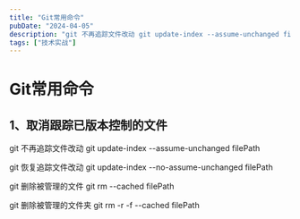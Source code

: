 ```yaml
---
title: "Git常用命令"
pubDate: "2024-04-05"
description: "git 不再追踪文件改动 git update-index --assume-unchanged filePath git 恢复追踪文件改动 git update-index --no-assume-unchanged filePath git 删除被管理的文件 git rm --cached fi..."
tags: ["技术实战"]
---
```


# Git常用命令

## 1、取消跟踪已版本控制的文件

git 不再追踪文件改动 git update-index --assume-unchanged filePath

git 恢复追踪文件改动 git update-index --no-assume-unchanged filePath

git 删除被管理的文件 git rm --cached filePath

git 删除被管理的文件夹 git rm -r -f --cached filePath




